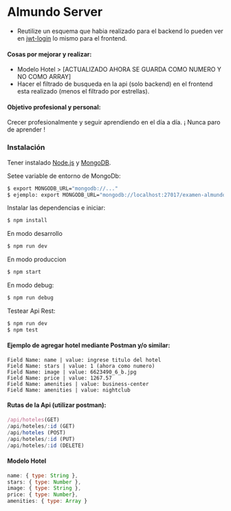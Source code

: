 # Almundo Server

- Reutilize un esquema que habia realizado para el backend lo pueden ver en [jwt-login](http://github.com/beor18/jwt-login) lo mismo para el frontend.

#### Cosas por mejorar y realizar:

- Modelo Hotel > [ACTUALIZADO AHORA SE GUARDA COMO NUMERO Y NO COMO ARRAY]
- Hacer el filtrado de busqueda en la api (solo backend) en el frontend esta realizado (menos el filtrado por estrellas). 

#### Objetivo profesional y personal:

Crecer profesionalmente y seguir aprendiendo en el día a día. ¡ Nunca paro de aprender !

### Instalación

Tener instalado [Node.js](https://nodejs.org/) y [MongoDB](https://www.mongodb.com/es).

Setee variable de entorno de MongoDb:

```sh
$ export MONGODB_URL="mongodb://..."
$ ejemplo: export MONGODB_URL="mongodb://localhost:27017/examen-almundo
```

Instalar las dependencias e iniciar:

```sh
$ npm install
```

En modo desarrollo

```sh
$ npm run dev
```

En modo produccion

```sh
$ npm start
```

En modo debug:

```sh
$ npm run debug
```

Testear Api Rest:

```sh
$ npm run dev
$ npm test
```


#### Ejemplo de agregar hotel mediante Postman y/o similar:

```
Field Name: name | value: ingrese titulo del hotel
Field Name: stars | value: 1 (ahora como numero)
Field Name: image | value: 6623490_6_b.jpg
Field Name: price | value: 1267.57
Field Name: amenities | value: business-center
Field Name: amenities | value: nightclub
```

#### Rutas de la Api (utilizar postman):

```js
/api/hoteles(GET)
/api/hoteles/:id (GET)
/api/hoteles (POST)
/api/hoteles/:id (PUT)
/api/hoteles/:id (DELETE)
```

#### Modelo Hotel

```js
name: { type: String },
stars: { type: Number },
image: { type: String },
price: { type: Number},
amenities: { type: Array }
```